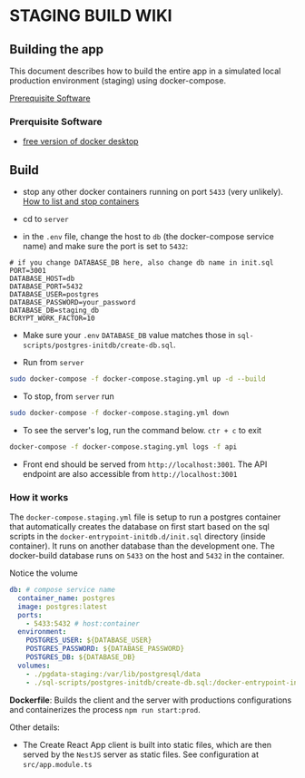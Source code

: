 # STAGING BUILD WIKI

## Building the app

This document describes how to build the entire app in a simulated local production environment (staging) using docker-compose.

[Prerequisite Software](#prerequisite-software)

### Prerquisite Software

- [free version of docker desktop](https://www.docker.com/get-started)

## Build

- stop any other docker containers running on port `5433` (very unlikely). [How to list and stop containers](https://phoenixnap.com/kb/how-to-list-start-stop-docker-containers)

- cd to `server`

- in the `.env` file, change the host to `db` (the docker-compose service name) and make sure the port is set to `5432`:

```.env
# if you change DATABASE_DB here, also change db name in init.sql
PORT=3001
DATABASE_HOST=db
DATABASE_PORT=5432
DATABASE_USER=postgres
DATABASE_PASSWORD=your_password
DATABASE_DB=staging_db
BCRYPT_WORK_FACTOR=10
```

- Make sure your `.env` `DATABASE_DB` value matches those in `sql-scripts/postgres-initdb/create-db.sql`.

- Run from `server`

```sh
sudo docker-compose -f docker-compose.staging.yml up -d --build
```

- To stop, from `server` run

```sh
sudo docker-compose -f docker-compose.staging.yml down
```

- To see the server's log, run the command below. `ctr + c` to exit

```sh
docker-compose -f docker-compose.staging.yml logs -f api
```

- Front end should be served from `http://localhost:3001`. The API endpoint are also accessible from `http://localhost:3001`

### How it works

The `docker-compose.staging.yml` file is setup to run a postgres container that automatically creates the database on first start based on the sql scripts in the `docker-entrypoint-initdb.d/init.sql` directory (inside container). It runs on another database than the development one. The docker-build database runs on `5433` on the host and `5432` in the container.

Notice the volume

```yml
db: # compose service name
  container_name: postgres
  image: postgres:latest
  ports:
    - 5433:5432 # host:container
  environment:
    POSTGRES_USER: ${DATABASE_USER}
    POSTGRES_PASSWORD: ${DATABASE_PASSWORD}
    POSTGRES_DB: ${DATABASE_DB}
  volumes:
    - ./pgdata-staging:/var/lib/postgresql/data
    - ./sql-scripts/postgres-initdb/create-db.sql:/docker-entrypoint-initdb.d/init.sql # runs slq script on startup
```

**Dockerfile**: Builds the client and the server with productions configurations and containerizes the process `npm run start:prod`.

Other details:

- The Create React App client is built into static files, which are then served by the `NestJS` server as static files. See configuration at `src/app.module.ts`
